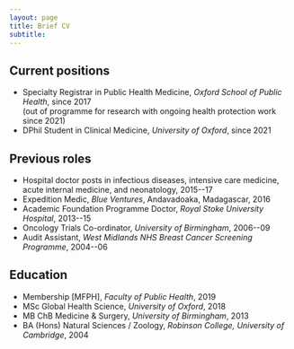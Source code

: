 ```yaml
---
layout: page
title: Brief CV
subtitle: 
---
```


## Current positions

* Specialty Registrar in Public Health Medicine, _Oxford School of Public Health_, since 2017  
  (out of programme for research with ongoing health protection work since 2021)
* DPhil Student in Clinical Medicine, _University of Oxford_, since 2021 

## Previous roles 

* Hospital doctor posts in infectious diseases, intensive care medicine, acute internal medicine, and neonatology, 2015--17
* Expedition Medic, _Blue Ventures_, Andavadoaka, Madagascar, 2016
* Academic Foundation Programme Doctor, _Royal Stoke University Hospital_, 2013--15 
* Oncology Trials Co-ordinator, _University of Birmingham_, 2006--09 
* Audit Assistant, _West Midlands NHS Breast Cancer Screening Programme_, 2004--06

## Education 

* Membership [MFPH], _Faculty of Public Health_, 2019
* MSc Global Health Science, _University of Oxford_, 2018
* MB ChB Medicine & Surgery, _University of Birmingham_, 2013
* BA (Hons) Natural Sciences / Zoology, _Robinson College, University of Cambridge_, 2004
